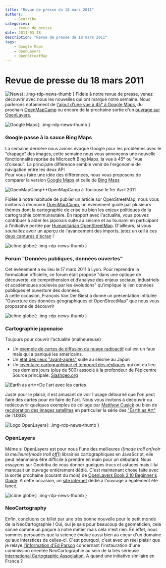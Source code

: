```yaml
---
title: "Revue de presse du 18 mars 2011"
authors:
    - Geotribu
categories:
    - revue de presse
date: 2011-03-18
description: "Revue de presse du 18 mars 2011"
tags:
    - Google Maps
    - OpenLayers
    - OpenStreetMap
---
```


# Revue de presse du 18 mars 2011

![News](https://cdn.geotribu.fr/img/internal/icons-rdp-news/news.png "Icône news générique"){: .img-rdp-news-thumb }
Fidèle à notre revue de presse, venez découvrir avec nous les nouvelles qui ont marqué notre semaine. Nous parlerons notamment de [l'ajout d'une vue à 45° à Google Maps](#gmaps), du prochain [OpenMapCamp](#omc) ou encore de la prochaine sortie d'un [ouvrage sur OpenLayers](#ol).

![Google Maps](https://cdn.geotribu.fr/img/logos-icones/entreprises_association/google/google_maps.png){: .img-rdp-news-thumb }

### Google passe à la sauce Bing Maps

La semaine dernière nous avions évoqué Google pour les problèmes avec le "drapage" des images, cette semaine nous vous annonçons une nouvelle fonctionnalité reprise de Microsoft Bing Maps, la vue à 45° ou "vue d'oiseau". La principale différence semble venir de l'ergonomie de navigation entre les deux API  
Pour vous faire une idée des différences, nous vous proposons de comparer la version [Google Maps](http://googlegeodevelopers.blogspot.com/2011/03/new-angle-on-world-with-45-imagery.html) et celle de [Bing Maps](http://www.bing.com/maps/?v=2&where1=%C3%8Ele%20de%20la%20Cit%C3%A9%2C%20Ville%20de%20Paris%2C%20France&q=%C3%8Ele%20de%20la%20Cit%C3%A9%2C%20Ville%20de%20Paris%2C%20France&cp=48.85664758460379~2.343734378044058&lvl=18.291471038182348&sty=b&encType=1)

![OpenMapCamp](http://www.geotribu.net/sites/default/files/Tuto/img/Blog/OpenMapCamp2.jpg)**OpenMapCamp à Toulouse le 1er Avril 2011

Fidèle à notre habitude de publier un article sur OpenStreetMap, nous vous invitons à découvrir [OpenMapCamp](http://lacantine-toulouse.org/452/openmapcamp-1er-avril-2011), un évènement guidé par plusieurs thèmes dont la cartographie de crise ou bien les enjeux politiques de la cartographie communautaire. En rapport avec l'actualité, vous pouvez contribuer à aider les japonais suite au séisme et au tsunami en participant à l'initiative portée par [Humanitarian OpenStreetMap](http://hot.openstreetmap.org). D'ailleurs, si vous souhaitez avoir un aperçu de l'avancement des imports, jetez un œil à ces [deux captures d'écran](http://www.cloudsourced.com/2011/03/14/openstreetmap-after-the-tsunami/) !

![icône globe](https://cdn.geotribu.fr/img/internal/icons-rdp-news/world.png){: .img-rdp-news-thumb }

### Forum "Données publiques, données ouvertes"

Cet évènement a eu lieu le 17 mars 2011 à Lyon. Pour reprendre la formulation officielle, ce forum était proposé "dans une optique de découverte, de compréhension et d’analyse des enjeux sociaux, industriels et académiques soulevés par les évolutions" qu'implique le lien données publiques et ouverture des données.  
A cette occasion, François Van Der Biest a donné un présentation intitulée "Ouverture des données géographiques et OpenStreetMap" que nous vous proposons de découvrir

![icône globe](https://cdn.geotribu.fr/img/internal/icons-rdp-news/world.png){: .img-rdp-news-thumb }

### Cartographie japonaise

Toujours pour couvrir l'actualité (malheureuse)

* Un [exemple de cartes de diffusion du nuage radioactif](http://www.snopes.com/photos/technology/fallout.asp) qui est un faux mais qui a paniqué les américains.
* Un [état des lieux "avant-après"](http://www.nytimes.com/interactive/2011/03/13/world/asia/satellite-photos-japan-before-and-after-tsunami.html?hp) suite au séisme au Japon
* Un [inventaire cartographique et temporel des répliques](http://www.japanquakemap.com/) qui ont eu lieu ces derniers jours (plus de 500) associé à la profondeur de l'épicentre
Source principale: [Slashgeo.org](http://slashgeo.org/2011/03/16/Japan-2011-Earthquake-and-Tsunami-500-Earthquakes-Friday-Mapped-Fake-Radioactive-Dispersi)

![Earth as art](http://www.geotribu.net/sites/default/files/Tuto/img/Blog/earth_as_art.jpg)**De l'art avec les cartes

Juste pour le plaisir, il est amusant de voir l'usage détourné que l'on peut faire des cartes pour en faire de l'art. Nous vous invitons à découvrir ou redécouvrir quelques exemples de collage par [Matthew Cusick](http://www.laboiteverte.fr/dessiner-avec-des-cartes/) ou bien de [recoloration des images satellites](http://eros.usgs.gov/imagegallery/) en particulier la série des ["Earth as Art"](http://eros.usgs.gov/imagegallery/collection.php?type=earth_as_art_3) de l'USGS

![Logo OpenLayers](https://cdn.geotribu.fr/img/logos-icones/logiciels_librairies/openlayers.png){: .img-rdp-news-thumb }

### OpenLayers

Même si OpenLayers est pour nous l'une des meilleures (*[mode troll on]voir la meilleure[mode troll off]*) librairies cartographiques en JavaScript, elle peut néanmoins être difficile à prendre en main pour un débutant. Nous essayons sur Geotribu de vous donner quelques trucs et astuces mais il lui manquait un ouvrage entièrement dédié. C'est maintenant chose faite avec la sortie prochaine (courant du mois) de [OpenLayers Book 2.10 Beginner's Guide](https://www.packtpub.com/openlayers-2-1-javascript-web-mapping-library-beginners-guide/book). A cette occasion, un [site internet](http://vasir.net/blog/my_openlayers_book/openlayers_book_intro/) dédié à l'ouvrage à également été lancé.

![icône globe](https://cdn.geotribu.fr/img/internal/icons-rdp-news/world.png){: .img-rdp-news-thumb }

### NeoCartography

Enfin, concluons ce billet par une très bonne nouvelle pour le petit monde de la NeoCartographie ! Oui, oui je sais pour beaucoup de géomaticien, cela sonne comme un parjure à notre métier mais cela n'est rien. En effet, nous sommes persuadés que la science évolue aussi bien au coeur d'un domaine qu'aux interstices de celles-ci. C'est pourquoi, c'est avec un réel plaisir que je relaye [l'information d'Ed Parson](http://www.edparsons.com/2011/03/and-now-there-is-neocartography/) concernant l'instauration d'une commission orientée NeoCartographie au sein de la très sérieuse [International Cartographic Association](http://icaci.org/). A quand une initiative similaire en France ?
